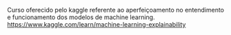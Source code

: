 Curso oferecido pelo kaggle referente ao aperfeiçoamento no entendimento e funcionamento dos modelos de machine learning.
https://www.kaggle.com/learn/machine-learning-explainability
